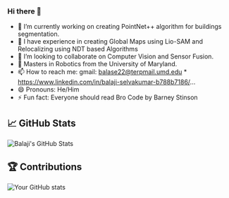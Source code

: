### Hi there 👋

<!--
**BALA22-cyber/BALA22-cyber** is a ✨ _special_ ✨ repository because its `README.md` (this file) appears on your GitHub profile.

Here are some ideas to get you started:

- 🔭 I’m currently working on ...
- 🌱 I’m currently learning ...
- 👯 I’m looking to collaborate on ...
- 🤔 I’m looking for help with ...
- 💬 Ask me about ...
- 📫 How to reach me: ...
- 😄 Pronouns: ...
- ⚡ Fun fact: ...
-->
- 🌱 I’m currently working on creating PointNet++ algorithm for buildings segmentation.
- 🔭 I have experience in creating Global Maps using Lio-SAM and Relocalizing using NDT based Algorithms
- 👯 I’m looking to collaborate on Computer Vision and Sensor Fusion.
- 🔭 Masters in Robotics from the University of Maryland.
- 📫 How to reach me: gmail: balase22@terpmail.umd.edu *  https://www.linkedin.com/in/balaji-selvakumar-b788b7186/...
- 😄 Pronouns: He/Him
- ⚡ Fun fact: Everyone should read Bro Code by Barney Stinson

## 📈 GitHub Stats
<!-- GitHub Contributions Activity -->
![Balaji's GitHub Stats](https://github-readme-stats.vercel.app/api?username=BALA22-cyber&show_icons=true&theme=radical)

## 🏆 Contributions
<!-- GitHub Contributions Graph -->
![Your GitHub stats](https://github-readme-stats.vercel.app/api?username=BALA22-cyber&show_icons=true&theme=radical)

<!--
[![Balaji's github activity graph](https://github-readme-activity-graph.cyclic.app/graph?username=BALA22-cyber&theme=react-dark)](https://github.com/ashutosh00710/github-readme-activity-graph)
-->
